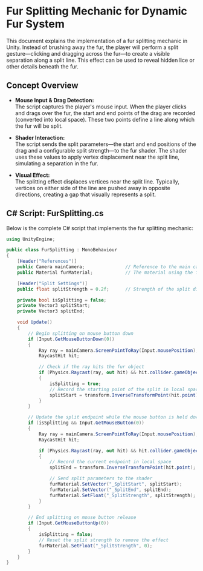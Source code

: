 # Fur Splitting Mechanic for Dynamic Fur System

This document explains the implementation of a fur splitting mechanic in Unity. Instead of brushing away the fur, the player will perform a split gesture—clicking and dragging across the fur—to create a visible separation along a split line. This effect can be used to reveal hidden lice or other details beneath the fur.

## Concept Overview

- **Mouse Input & Drag Detection:**  
  The script captures the player's mouse input. When the player clicks and drags over the fur, the start and end points of the drag are recorded (converted into local space). These two points define a line along which the fur will be split.

- **Shader Interaction:**  
  The script sends the split parameters—the start and end positions of the drag and a configurable split strength—to the fur shader. The shader uses these values to apply vertex displacement near the split line, simulating a separation in the fur.

- **Visual Effect:**  
  The splitting effect displaces vertices near the split line. Typically, vertices on either side of the line are pushed away in opposite directions, creating a gap that visually represents a split.

## C# Script: FurSplitting.cs

Below is the complete C# script that implements the fur splitting mechanic:

```csharp
using UnityEngine;

public class FurSplitting : MonoBehaviour
{
    [Header("References")]
    public Camera mainCamera;               // Reference to the main camera
    public Material furMaterial;            // The material using the fur shader

    [Header("Split Settings")]
    public float splitStrength = 0.2f;      // Strength of the split displacement

    private bool isSplitting = false;
    private Vector3 splitStart;
    private Vector3 splitEnd;

    void Update()
    {
        // Begin splitting on mouse button down
        if (Input.GetMouseButtonDown(0))
        {
            Ray ray = mainCamera.ScreenPointToRay(Input.mousePosition);
            RaycastHit hit;

            // Check if the ray hits the fur object
            if (Physics.Raycast(ray, out hit) && hit.collider.gameObject == gameObject)
            {
                isSplitting = true;
                // Record the starting point of the split in local space
                splitStart = transform.InverseTransformPoint(hit.point);
            }
        }

        // Update the split endpoint while the mouse button is held down
        if (isSplitting && Input.GetMouseButton(0))
        {
            Ray ray = mainCamera.ScreenPointToRay(Input.mousePosition);
            RaycastHit hit;

            if (Physics.Raycast(ray, out hit) && hit.collider.gameObject == gameObject)
            {
                // Record the current endpoint in local space
                splitEnd = transform.InverseTransformPoint(hit.point);

                // Send split parameters to the shader
                furMaterial.SetVector("_SplitStart", splitStart);
                furMaterial.SetVector("_SplitEnd", splitEnd);
                furMaterial.SetFloat("_SplitStrength", splitStrength);
            }
        }

        // End splitting on mouse button release
        if (Input.GetMouseButtonUp(0))
        {
            isSplitting = false;
            // Reset the split strength to remove the effect
            furMaterial.SetFloat("_SplitStrength", 0);
        }
    }
}
